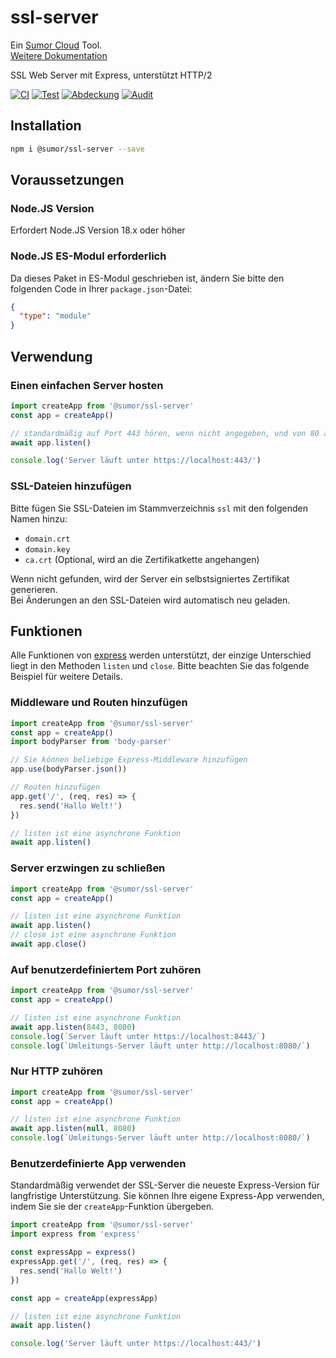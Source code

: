 # ssl-server

Ein [Sumor Cloud](https://sumor.cloud) Tool.  
[Weitere Dokumentation](https://sumor.cloud/ssl-server)

SSL Web Server mit Express, unterstützt HTTP/2

[![CI](https://github.com/sumor-cloud/ssl-server/actions/workflows/ci.yml/badge.svg)](https://github.com/sumor-cloud/ssl-server/actions/workflows/ci.yml)
[![Test](https://github.com/sumor-cloud/ssl-server/actions/workflows/ut.yml/badge.svg)](https://github.com/sumor-cloud/ssl-server/actions/workflows/ut.yml)
[![Abdeckung](https://github.com/sumor-cloud/ssl-server/actions/workflows/coverage.yml/badge.svg)](https://github.com/sumor-cloud/ssl-server/actions/workflows/coverage.yml)
[![Audit](https://github.com/sumor-cloud/ssl-server/actions/workflows/audit.yml/badge.svg)](https://github.com/sumor-cloud/ssl-server/actions/workflows/audit.yml)

## Installation

```bash
npm i @sumor/ssl-server --save
```

## Voraussetzungen

### Node.JS Version

Erfordert Node.JS Version 18.x oder höher

### Node.JS ES-Modul erforderlich

Da dieses Paket in ES-Modul geschrieben ist, ändern Sie bitte den folgenden Code in Ihrer `package.json`-Datei:

```json
{
  "type": "module"
}
```

## Verwendung

### Einen einfachen Server hosten

```javascript
import createApp from '@sumor/ssl-server'
const app = createApp()

// standardmäßig auf Port 443 hören, wenn nicht angegeben, und von 80 auf https 443 umleiten
await app.listen()

console.log('Server läuft unter https://localhost:443/')
```

### SSL-Dateien hinzufügen

Bitte fügen Sie SSL-Dateien im Stammverzeichnis `ssl` mit den folgenden Namen hinzu:

- `domain.crt`
- `domain.key`
- `ca.crt` (Optional, wird an die Zertifikatkette angehangen)

Wenn nicht gefunden, wird der Server ein selbstsigniertes Zertifikat generieren.  
Bei Änderungen an den SSL-Dateien wird automatisch neu geladen.

## Funktionen

Alle Funktionen von [express](https://www.npmjs.com/package/express) werden unterstützt, der einzige Unterschied liegt in den Methoden `listen` und `close`. Bitte beachten Sie das folgende Beispiel für weitere Details.

### Middleware und Routen hinzufügen

```javascript
import createApp from '@sumor/ssl-server'
const app = createApp()
import bodyParser from 'body-parser'

// Sie können beliebige Express-Middleware hinzufügen
app.use(bodyParser.json())

// Routen hinzufügen
app.get('/', (req, res) => {
  res.send('Hallo Welt!')
})

// listen ist eine asynchrone Funktion
await app.listen()
```

### Server erzwingen zu schließen

```javascript
import createApp from '@sumor/ssl-server'
const app = createApp()

// listen ist eine asynchrone Funktion
await app.listen()
// close ist eine asynchrone Funktion
await app.close()
```

### Auf benutzerdefiniertem Port zuhören

```javascript
import createApp from '@sumor/ssl-server'
const app = createApp()

// listen ist eine asynchrone Funktion
await app.listen(8443, 8080)
console.log(`Server läuft unter https://localhost:8443/`)
console.log(`Umleitungs-Server läuft unter http://localhost:8080/`)
```

### Nur HTTP zuhören

```javascript
import createApp from '@sumor/ssl-server'
const app = createApp()

// listen ist eine asynchrone Funktion
await app.listen(null, 8080)
console.log(`Umleitungs-Server läuft unter http://localhost:8080/`)
```

### Benutzerdefinierte App verwenden

Standardmäßig verwendet der SSL-Server die neueste Express-Version für langfristige Unterstützung. Sie können Ihre eigene Express-App verwenden, indem Sie sie der `createApp`-Funktion übergeben.

```javascript
import createApp from '@sumor/ssl-server'
import express from 'express'

const expressApp = express()
expressApp.get('/', (req, res) => {
  res.send('Hallo Welt!')
})

const app = createApp(expressApp)

// listen ist eine asynchrone Funktion
await app.listen()

console.log('Server läuft unter https://localhost:443/')
```
